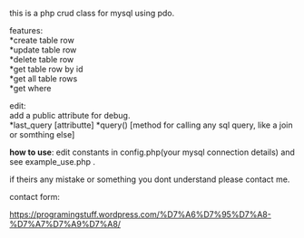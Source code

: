 this is a php crud class for mysql using pdo.

features: <br>
*create table row<br>
*update table row<br>
*delete table row<br>
*get table row by id<br>
*get all table rows<br>
*get where<br>

edit:<br>
add a public attribute for debug.<br>
*last_query [attributte]
*query() [method for calling any sql query, like a join or somthing else]



<b>how to use</b>: edit constants in config.php(your mysql connection details)
 and see example_use.php .

if theirs any mistake or something you dont understand please contact me.

contact form:

https://programingstuff.wordpress.com/%D7%A6%D7%95%D7%A8-%D7%A7%D7%A9%D7%A8/



